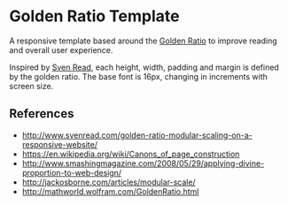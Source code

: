 Golden Ratio Template
=====================

A responsive template based around the [Golden Ratio][1] to improve reading and overall user experience.

Inspired by [Sven Read][2], each height, width, padding and margin is defined by the golden ratio. The base font is 16px, changing in increments with screen size. 

## References

* http://www.svenread.com/golden-ratio-modular-scaling-on-a-responsive-website/
* https://en.wikipedia.org/wiki/Canons_of_page_construction
* http://www.smashingmagazine.com/2008/05/29/applying-divine-proportion-to-web-design/
* http://jackosborne.com/articles/modular-scale/
* http://mathworld.wolfram.com/GoldenRatio.html

[1]: http://mathworld.wolfram.com/GoldenRatio.html
[2]: http://www.svenread.com
